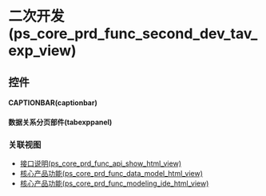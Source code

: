 # 二次开发(ps_core_prd_func_second_dev_tav_exp_view)  <!-- {docsify-ignore-all} -->



## 控件
#### CAPTIONBAR(captionbar)
#### 数据关系分页部件(tabexppanel)


### 关联视图
  * [接口说明(ps_core_prd_func_api_show_html_view)](app/view/ps_core_prd_func_api_show_html_view)
  * [核心产品功能(ps_core_prd_func_data_model_html_view)](app/view/ps_core_prd_func_data_model_html_view)
  * [核心产品功能(ps_core_prd_func_modeling_ide_html_view)](app/view/ps_core_prd_func_modeling_ide_html_view)

<script>
 const { createApp } = Vue
  createApp({
    data() {
      return {

      }
    }
  }).use(ElementPlus).mount('#app')
</script>